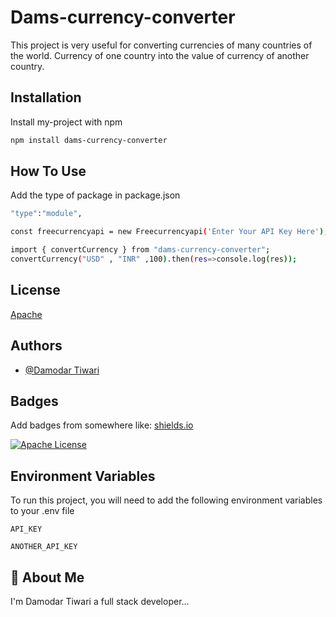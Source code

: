 
# Dams-currency-converter

This project is very useful for converting currencies of many countries of the world. Currency of one country into the value of currency of another country.


## Installation

Install my-project with npm

```bash
npm install dams-currency-converter
```
## How To Use
Add the type of package in package.json
```bash
"type":"module",

```
```bash
const freecurrencyapi = new Freecurrencyapi('Enter Your API Key Here');

```
```bash
import { convertCurrency } from "dams-currency-converter";
convertCurrency("USD" , "INR" ,100).then(res=>console.log(res));
```

    
## License

[Apache ](https://github.com/damodar-ai/dams-currency-converter/blob/main/LICENSE)


## Authors

- [@Damodar Tiwari](https://www.github.com/damodar-ai)


## Badges

Add badges from somewhere like: [shields.io](https://shields.io/)

[![Apache License](https://img.shields.io/badge/License-Apache-green.svg)](https://github.com/damodar-ai/dams-currency-converter/blob/main/LICENSE)


## Environment Variables

To run this project, you will need to add the following environment variables to your .env file

`API_KEY`

`ANOTHER_API_KEY`


## 🚀 About Me

I'm Damodar Tiwari a full stack developer...

